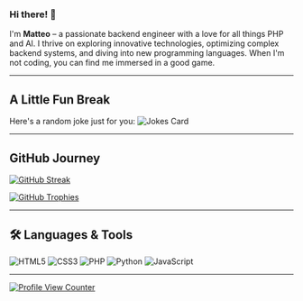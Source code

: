### Hi there! 👋

I'm **Matteo** – a passionate backend engineer with a love for all things PHP and AI. I thrive on exploring innovative technologies, optimizing complex backend systems, and diving into new programming languages. When I'm not coding, you can find me immersed in a good game.

---

## A Little Fun Break

Here's a random joke just for you:
![Jokes Card](https://readme-jokes.vercel.app/api)

---

## GitHub Journey

[![GitHub Streak](https://streak-stats.demolab.com/?user=MatteoFattorini)](https://git.io/streak-stats)

[![GitHub Trophies](https://github-profile-trophy.vercel.app/?username=MatteoFattorini)](https://github.com/ryo-ma/github-profile-trophy)

---

## 🛠️ Languages & Tools

![HTML5](https://img.shields.io/badge/HTML5-E34F26?style=for-the-badge&logo=html5&logoColor=white)
![CSS3](https://img.shields.io/badge/CSS3-1572B6?style=for-the-badge&logo=css3&logoColor=white)
![PHP](https://img.shields.io/badge/PHP-777BB4?style=for-the-badge&logo=php&logoColor=white)
![Python](https://img.shields.io/badge/Python-3776AB?style=for-the-badge&logo=python&logoColor=white)
![JavaScript](https://img.shields.io/badge/JavaScript-F7DF1E?style=for-the-badge&logo=javascript&logoColor=black)

---

[![Profile View Counter](https://komarev.com/ghpvc/?username=MatteoFattorini)](https://github.com/MatteoFattorini)
